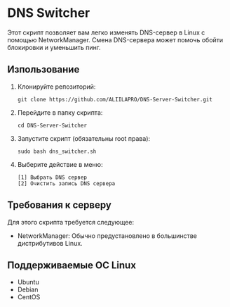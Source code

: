 # DNS Switcher

Этот скрипт позволяет вам легко изменять DNS-сервер в Linux с помощью NetworkManager.
Смена DNS-сервера может помочь обойти блокировки и уменьшить пинг.

## Изпользование

1. Клонируйте репозиторий:

    ```
    git clone https://github.com/ALIILAPRO/DNS-Server-Switcher.git
    ```

2. Перейдите в папку скрипта:

    ```
    cd DNS-Server-Switcher
    ```

3. Запустите скрипт (обязательны root права):

    ```
    sudo bash dns_switcher.sh
    ```

4. Выберите действие в меню:

    ```
    [1] Выбрать DNS сервер
    [2] Очистить запись DNS сервера
    ```

## Требования к серверу

Для этого скрипта требуется следующее:

- NetworkManager: Обычно предустановлено в большинстве дистрибутивов Linux.
  

## Поддерживаемые ОС Linux

- Ubuntu
- Debian
- CentOS
  
